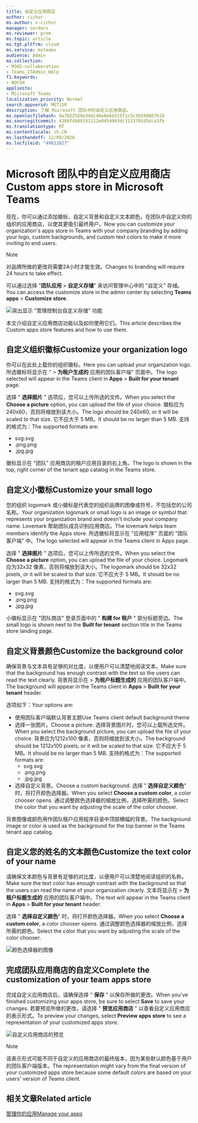 ```yaml
---
title: 自定义应用商店
author: cichur
ms.author: v-cichur
manager: serdars
ms.reviewer: prem
ms.topic: article
ms.tgt.pltfrm: cloud
ms.service: msteams
audience: Admin
ms.collection:
- M365-collaboration
- Teams_ITAdmin_Help
f1.keywords:
- NOCSH
appliesto:
- Microsoft Teams
localization_priority: Normal
search.appverid: MET150
description: 了解 Microsoft 团队中的自定义应用商店。
ms.openlocfilehash: 9a7652550e34dc40e6e6d315f1c5c3b590067610
ms.sourcegitcommit: 4386f4b89331112e0d54943dc3133791d5dca3fb
ms.translationtype: MT
ms.contentlocale: zh-CN
ms.lasthandoff: 12/09/2020
ms.locfileid: "49611827"
---
```

# <a name="custom-apps-store-in-microsoft-teams"></a><span data-ttu-id="87cd5-103">Microsoft 团队中的自定义应用商店</span><span class="sxs-lookup"><span data-stu-id="87cd5-103">Custom apps store in Microsoft Teams</span></span>

<span data-ttu-id="87cd5-104">现在，你可以通过添加徽标、自定义背景和自定义文本颜色，在团队中自定义你的组织的应用商店，以使其更吸引最终用户。</span><span class="sxs-lookup"><span data-stu-id="87cd5-104">Now you can customize your organization's apps store in Teams with your company branding by adding your logo, custom backgrounds, and custom text colors to make it more inviting to end users.</span></span>

> [!Note]
> <span data-ttu-id="87cd5-105">对品牌所做的更改将需要24小时才能生效。</span><span class="sxs-lookup"><span data-stu-id="87cd5-105">Changes to branding will require 24 hours to take effect.</span></span>

<span data-ttu-id="87cd5-106">可以通过选择 "**团队应用**  >  **自定义存储**" 来访问管理中心中的 "自定义" 存储。</span><span class="sxs-lookup"><span data-stu-id="87cd5-106">You can access the customize store in the admin center by selecting **Teams apps** > **Customize store**.</span></span>

  ![突出显示 "管理控制台自定义存储" 功能](media/customize-app-store.png)

<span data-ttu-id="87cd5-108">本文介绍自定义应用商店功能以及如何使用它们。</span><span class="sxs-lookup"><span data-stu-id="87cd5-108">This article describes the Custom apps store features and how to use them.</span></span>

## <a name="customize-your-organization-logo"></a><span data-ttu-id="87cd5-109">自定义组织徽标</span><span class="sxs-lookup"><span data-stu-id="87cd5-109">Customize your organization logo</span></span>

<!-- Bookmark used by Context Sensitive Help (CSH). Do not delete. -->
<span data-ttu-id="87cd5-110"><a name="orglogo"> </a></span><span class="sxs-lookup"><span data-stu-id="87cd5-110"><a name="orglogo"> </a></span></span>
<!-- Do not remove the bookmark link above. -->

<span data-ttu-id="87cd5-111">你可以在此处上载你的组织徽标。</span><span class="sxs-lookup"><span data-stu-id="87cd5-111">Here you can upload your organization logo.</span></span> <span data-ttu-id="87cd5-112">所选徽标将显示在 "   >  **为租户生成的** 应用的团队客户端" 页面中。</span><span class="sxs-lookup"><span data-stu-id="87cd5-112">The logo selected will appear in the Teams client in **Apps** > **Built for your tenant** page.</span></span>

<span data-ttu-id="87cd5-113">选择 " **选择图片** " 选项后，您可以上传所选的文件。</span><span class="sxs-lookup"><span data-stu-id="87cd5-113">When you select the **Choose a picture** option, you can upload the file of your choice.</span></span> <span data-ttu-id="87cd5-114">徽标应为240x60，否则将缩放到该大小。</span><span class="sxs-lookup"><span data-stu-id="87cd5-114">The logo should be 240x60, or it will be scaled to that size.</span></span> <span data-ttu-id="87cd5-115">它不应大于 5 MB。</span><span class="sxs-lookup"><span data-stu-id="87cd5-115">It should be no larger than 5 MB.</span></span> <span data-ttu-id="87cd5-116">支持的格式为：</span><span class="sxs-lookup"><span data-stu-id="87cd5-116">The supported formats are:</span></span>

- <span data-ttu-id="87cd5-117">svg</span><span class="sxs-lookup"><span data-stu-id="87cd5-117">.svg</span></span>
- <span data-ttu-id="87cd5-118">.png</span><span class="sxs-lookup"><span data-stu-id="87cd5-118">.png</span></span>
- <span data-ttu-id="87cd5-119">.jpg</span><span class="sxs-lookup"><span data-stu-id="87cd5-119">.jpg</span></span>

<span data-ttu-id="87cd5-120">徽标显示在 "团队" 应用商店的租户应用目录的右上角。</span><span class="sxs-lookup"><span data-stu-id="87cd5-120">The logo is shown in the top, right corner of the tenant app catalog in the Teams store.</span></span>

## <a name="customize-your-small-logo"></a><span data-ttu-id="87cd5-121">自定义小徽标</span><span class="sxs-lookup"><span data-stu-id="87cd5-121">Customize your small logo</span></span>

<!-- Bookmark used by Context Sensitive Help (CSH). Do not delete. -->
<span data-ttu-id="87cd5-122"><a name="orglogomark"> </a></span><span class="sxs-lookup"><span data-stu-id="87cd5-122"><a name="orglogomark"> </a></span></span>
<!-- Do not remove the bookmark link above. -->

<span data-ttu-id="87cd5-123">您的组织 logomark 或小徽标是代表您的组织品牌的图像或符号，不包括您的公司名称。</span><span class="sxs-lookup"><span data-stu-id="87cd5-123">Your organization logomark or small logo is an image or symbol that represents your organization brand and doesn't include your company name.</span></span> <span data-ttu-id="87cd5-124">Lovemark 帮助团队成员识别应用商店。</span><span class="sxs-lookup"><span data-stu-id="87cd5-124">The lovemark helps team members identify the Apps store.</span></span> <span data-ttu-id="87cd5-125">所选徽标将显示在 "应用程序" 页面的 "团队客户端" 中。</span><span class="sxs-lookup"><span data-stu-id="87cd5-125">The logo selected will appear in the Teams client in Apps page.</span></span>

<span data-ttu-id="87cd5-126">选择 " **选择图片** " 选项后，您可以上传所选的文件。</span><span class="sxs-lookup"><span data-stu-id="87cd5-126">When you select the **Choose a picture** option, you can upload the file of your choice.</span></span> <span data-ttu-id="87cd5-127">Logomark 应为32x32 像素，否则将缩放到该大小。</span><span class="sxs-lookup"><span data-stu-id="87cd5-127">The logomark should be 32x32 pixels, or it will be scaled to that size.</span></span> <span data-ttu-id="87cd5-128">它不应大于 5 MB。</span><span class="sxs-lookup"><span data-stu-id="87cd5-128">It should be no larger than 5 MB.</span></span> <span data-ttu-id="87cd5-129">支持的格式为：</span><span class="sxs-lookup"><span data-stu-id="87cd5-129">The supported formats are:</span></span>

- <span data-ttu-id="87cd5-130">svg</span><span class="sxs-lookup"><span data-stu-id="87cd5-130">.svg</span></span>
- <span data-ttu-id="87cd5-131">.png</span><span class="sxs-lookup"><span data-stu-id="87cd5-131">.png</span></span>
- <span data-ttu-id="87cd5-132">.jpg</span><span class="sxs-lookup"><span data-stu-id="87cd5-132">.jpg</span></span>

<span data-ttu-id="87cd5-133">小徽标显示在 "团队商店" 登录页面中的 " **构建 for 租户** " 部分标题旁边。</span><span class="sxs-lookup"><span data-stu-id="87cd5-133">The small logo is shown next to the **Built for tenant** section title in the Teams store landing page.</span></span>

## <a name="customize-the-background-color"></a><span data-ttu-id="87cd5-134">自定义背景颜色</span><span class="sxs-lookup"><span data-stu-id="87cd5-134">Customize the background color</span></span>

<!-- Bookmark used by Context Sensitive Help (CSH). Do not delete. -->
<span data-ttu-id="87cd5-135"><a name="custombackground"> </a></span><span class="sxs-lookup"><span data-stu-id="87cd5-135"><a name="custombackground"> </a></span></span>
<!-- Do not remove the bookmark link above. -->

<span data-ttu-id="87cd5-136">确保背景与文本具有足够的对比度，以便用户可以清楚地阅读文本。</span><span class="sxs-lookup"><span data-stu-id="87cd5-136">Make sure that the background has enough contrast with the text so the users can read the text clearly.</span></span> <span data-ttu-id="87cd5-137">背景将显示在  >  **为租户标题生成的** 应用的团队客户端中。</span><span class="sxs-lookup"><span data-stu-id="87cd5-137">The background will appear in the Teams client in **Apps** > **Built for your tenant** header.</span></span>

<span data-ttu-id="87cd5-138">选项如下：</span><span class="sxs-lookup"><span data-stu-id="87cd5-138">Your options are:</span></span>

- <span data-ttu-id="87cd5-139">使用团队客户端默认背景主题</span><span class="sxs-lookup"><span data-stu-id="87cd5-139">Use Teams client default background theme</span></span>
- <span data-ttu-id="87cd5-140">选择一张图片。</span><span class="sxs-lookup"><span data-stu-id="87cd5-140">Choose a picture.</span></span> <span data-ttu-id="87cd5-141">选择背景图片时，您可以上载所选文件。</span><span class="sxs-lookup"><span data-stu-id="87cd5-141">When you select the background picture, you can upload the file of your choice.</span></span> <span data-ttu-id="87cd5-142">背景应为1212x100 像素，否则将缩放到该大小。</span><span class="sxs-lookup"><span data-stu-id="87cd5-142">The background should be 1212x100 pixels, or it will be scaled to that size.</span></span> <span data-ttu-id="87cd5-143">它不应大于 5 MB。</span><span class="sxs-lookup"><span data-stu-id="87cd5-143">It should be no larger than 5 MB.</span></span> <span data-ttu-id="87cd5-144">支持的格式为：</span><span class="sxs-lookup"><span data-stu-id="87cd5-144">The supported formats are:</span></span>
  - <span data-ttu-id="87cd5-145">svg</span><span class="sxs-lookup"><span data-stu-id="87cd5-145">.svg</span></span>
  - <span data-ttu-id="87cd5-146">.png</span><span class="sxs-lookup"><span data-stu-id="87cd5-146">.png</span></span>
  - <span data-ttu-id="87cd5-147">.jpg</span><span class="sxs-lookup"><span data-stu-id="87cd5-147">.jpg</span></span>
- <span data-ttu-id="87cd5-148">选择自定义背景。</span><span class="sxs-lookup"><span data-stu-id="87cd5-148">Choose a custom background.</span></span> <span data-ttu-id="87cd5-149">选择 " **选择自定义颜色**" 时，将打开颜色选择器。</span><span class="sxs-lookup"><span data-stu-id="87cd5-149">When you select **Choose a custom color**, a color chooser opens.</span></span> <span data-ttu-id="87cd5-150">通过调整颜色选择器的缩放比例，选择所需的颜色。</span><span class="sxs-lookup"><span data-stu-id="87cd5-150">Select the color that you want by adjusting the scale of the color chooser.</span></span>

<span data-ttu-id="87cd5-151">背景图像或颜色用作团队租户应用程序目录中顶部横幅的背景。</span><span class="sxs-lookup"><span data-stu-id="87cd5-151">The background image or color is used as the background for the top banner in the Teams tenant app catalog.</span></span>

## <a name="customize-the-text-color-of-your-name"></a><span data-ttu-id="87cd5-152">自定义您的姓名的文本颜色</span><span class="sxs-lookup"><span data-stu-id="87cd5-152">Customize the text color of your name</span></span>

<!-- Bookmark used by Context Sensitive Help (CSH). Do not delete. -->
<span data-ttu-id="87cd5-153"><a name="textcolor"> </a></span><span class="sxs-lookup"><span data-stu-id="87cd5-153"><a name="textcolor"> </a></span></span>
<!-- Do not remove the bookmark link above. -->

<span data-ttu-id="87cd5-154">请确保文本颜色与背景有足够的对比度，以便用户可以清楚地阅读组织的名称。</span><span class="sxs-lookup"><span data-stu-id="87cd5-154">Make sure the text color has enough contrast with the background so that the users can read the name of your organization clearly.</span></span> <span data-ttu-id="87cd5-155">文本将显示在  >  **为租户标题生成的** 应用的团队客户端中。</span><span class="sxs-lookup"><span data-stu-id="87cd5-155">The text will appear in the Teams client in **Apps** > **Built for your tenant** header.</span></span>

<span data-ttu-id="87cd5-156">选择 " **选择自定义颜色**" 时，将打开颜色选择器。</span><span class="sxs-lookup"><span data-stu-id="87cd5-156">When you select **Choose a custom color**, a color chooser opens.</span></span> <span data-ttu-id="87cd5-157">通过调整颜色选择器的缩放比例，选择所需的颜色。</span><span class="sxs-lookup"><span data-stu-id="87cd5-157">Select the color that you want by adjusting the scale of the color chooser.</span></span>

 ![颜色选择器的图像](media/choose-a-custom-color.png)

## <a name="complete-the-customization-of-your-team-apps-store"></a><span data-ttu-id="87cd5-159">完成团队应用商店的自定义</span><span class="sxs-lookup"><span data-stu-id="87cd5-159">Complete the customization of your team apps store</span></span>

<span data-ttu-id="87cd5-160">完成自定义应用商店后，请确保选择 " **保存** " 以保存所做的更改。</span><span class="sxs-lookup"><span data-stu-id="87cd5-160">When you've finished customizing your apps store, be sure to select **Save** to save your changes.</span></span>
<span data-ttu-id="87cd5-161">若要预览所做的更改，请选择 " **预览应用商店** " 以查看自定义应用商店的表示形式。</span><span class="sxs-lookup"><span data-stu-id="87cd5-161">To preview your changes, select **Preview apps store** to see a representation of your customized apps store.</span></span>

 ![自定义应用商店的预览](media/app-store1.jpg)

> [!Note]
> <span data-ttu-id="87cd5-163">该表示形式可能不同于自定义的应用商店的最终版本，因为某些默认颜色基于用户的团队客户端版本。</span><span class="sxs-lookup"><span data-stu-id="87cd5-163">The representation might vary from the final version of your customized apps store because some default colors are based on your users' version of Teams client.</span></span>

## <a name="related-article"></a><span data-ttu-id="87cd5-164">相关文章</span><span class="sxs-lookup"><span data-stu-id="87cd5-164">Related article</span></span>

[<span data-ttu-id="87cd5-165">管理你的应用</span><span class="sxs-lookup"><span data-stu-id="87cd5-165">Manage your apps</span></span>](manage-apps.md)
